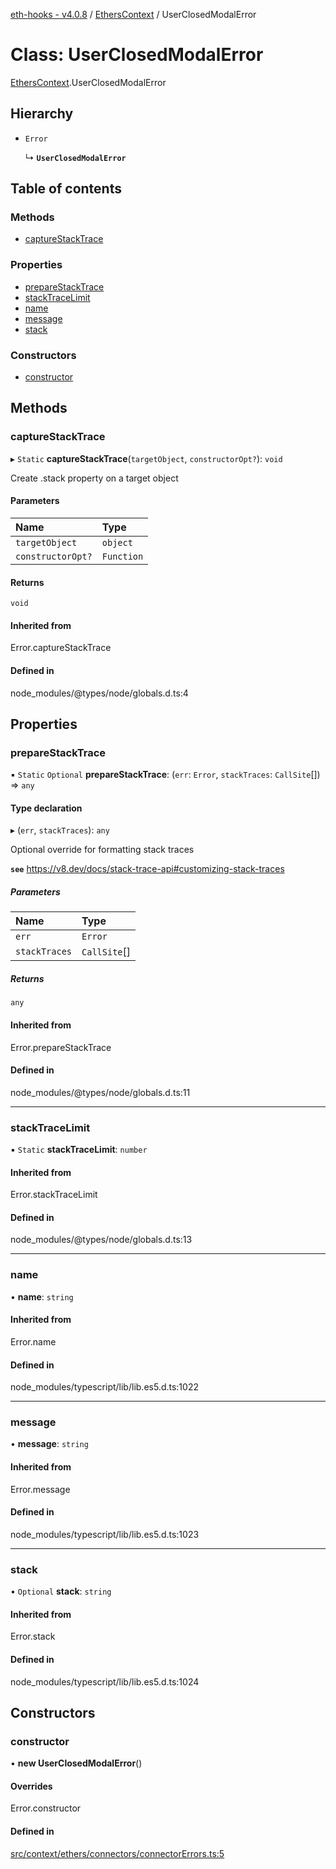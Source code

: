 [eth-hooks - v4.0.8](../README.md) / [EthersContext](../modules/EthersContext.md) / UserClosedModalError

# Class: UserClosedModalError

[EthersContext](../modules/EthersContext.md).UserClosedModalError

## Hierarchy

- `Error`

  ↳ **`UserClosedModalError`**

## Table of contents

### Methods

- [captureStackTrace](EthersContext.UserClosedModalError.md#capturestacktrace)

### Properties

- [prepareStackTrace](EthersContext.UserClosedModalError.md#preparestacktrace)
- [stackTraceLimit](EthersContext.UserClosedModalError.md#stacktracelimit)
- [name](EthersContext.UserClosedModalError.md#name)
- [message](EthersContext.UserClosedModalError.md#message)
- [stack](EthersContext.UserClosedModalError.md#stack)

### Constructors

- [constructor](EthersContext.UserClosedModalError.md#constructor)

## Methods

### captureStackTrace

▸ `Static` **captureStackTrace**(`targetObject`, `constructorOpt?`): `void`

Create .stack property on a target object

#### Parameters

| Name | Type |
| :------ | :------ |
| `targetObject` | `object` |
| `constructorOpt?` | `Function` |

#### Returns

`void`

#### Inherited from

Error.captureStackTrace

#### Defined in

node_modules/@types/node/globals.d.ts:4

## Properties

### prepareStackTrace

▪ `Static` `Optional` **prepareStackTrace**: (`err`: `Error`, `stackTraces`: `CallSite`[]) => `any`

#### Type declaration

▸ (`err`, `stackTraces`): `any`

Optional override for formatting stack traces

**`see`** https://v8.dev/docs/stack-trace-api#customizing-stack-traces

##### Parameters

| Name | Type |
| :------ | :------ |
| `err` | `Error` |
| `stackTraces` | `CallSite`[] |

##### Returns

`any`

#### Inherited from

Error.prepareStackTrace

#### Defined in

node_modules/@types/node/globals.d.ts:11

___

### stackTraceLimit

▪ `Static` **stackTraceLimit**: `number`

#### Inherited from

Error.stackTraceLimit

#### Defined in

node_modules/@types/node/globals.d.ts:13

___

### name

• **name**: `string`

#### Inherited from

Error.name

#### Defined in

node_modules/typescript/lib/lib.es5.d.ts:1022

___

### message

• **message**: `string`

#### Inherited from

Error.message

#### Defined in

node_modules/typescript/lib/lib.es5.d.ts:1023

___

### stack

• `Optional` **stack**: `string`

#### Inherited from

Error.stack

#### Defined in

node_modules/typescript/lib/lib.es5.d.ts:1024

## Constructors

### constructor

• **new UserClosedModalError**()

#### Overrides

Error.constructor

#### Defined in

[src/context/ethers/connectors/connectorErrors.ts:5](https://github.com/scaffold-eth/eth-hooks/blob/c01ffd0/src/context/ethers/connectors/connectorErrors.ts#L5)
